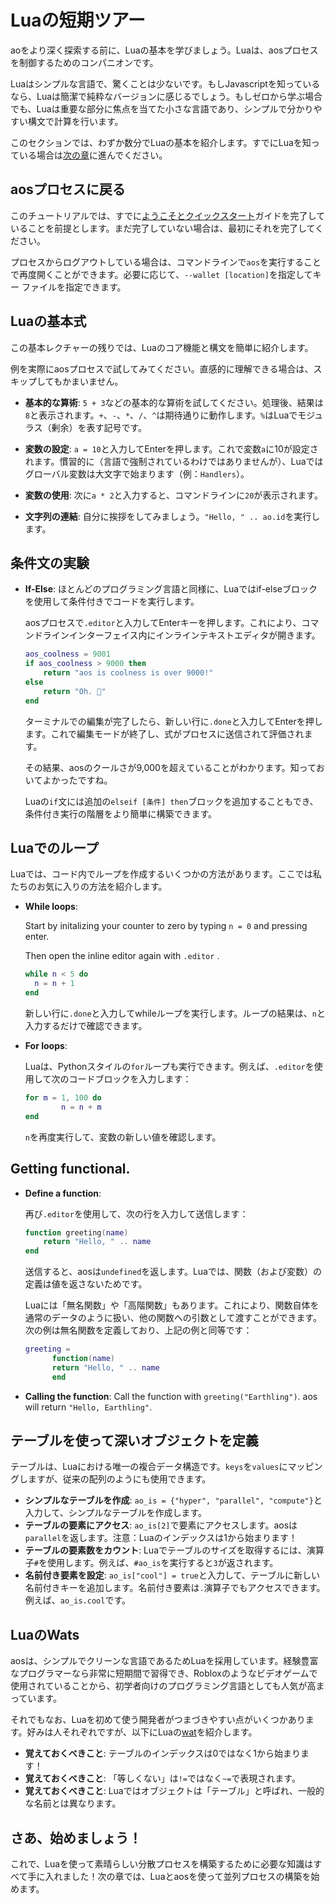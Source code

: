 <!-- # A whistle stop tour of Lua.

Before we can explore ao in greater depth, let's take a moment to learn the basics of Lua: your companion for commanding aos processes.

Lua is a simple language with few surprises. If you know Javascript, it will feel like a simplified, purer version. If you are learning from-scratch, it will seem like a tiny language that focuses on the important stuff: Clean computation with sane syntax.

In this section we will cover the basics of Lua in just a few minutes. If you already know Lua, jump right through to the [next chapter]()

## Jumping back into your aos process.

For the purpose of this tutorial, we will be assuming that you have already completed the [Welcome & Quick Start](/welcome/) guide. If not, complete that first.

If you logged out of your process, you can always re-open it by running `aos` on your commandline, optionally specifying your key file with `--wallet [location]`.

## Basic Lua expressions.

In the remainder of this primer we will quickly run through Lua's core features and syntax.

Try out on the examples on your aos process as you go, or skip them if they are intuitive to you.

- **Basic arithmetic**: Try some basic arithmetic, like `5 + 3`. After processing, you will see the result `8`. `+`, `-`, `*`, `/`, and `^` all work as you might expect. `%` is the symbol that Lua uses for modulus.
- **Setting variables**: Type `a = 10` and press enter. This sets the variable `a` to 10. By convention (not enforced by the language), global variables start with a capital letter in Lua (for example `Handlers`).

- **Using variables**: Now type `a * 2`. You will see `20`returned on the command line.
- **String concatenation**: Say hello to yourself by executing `"Hello, " .. ao.id`.

## Experimenting with conditional statements. -->

# Luaの短期ツアー

aoをより深く探索する前に、Luaの基本を学びましょう。Luaは、aosプロセスを制御するためのコンパニオンです。

Luaはシンプルな言語で、驚くことは少ないです。もしJavascriptを知っているなら、Luaは簡潔で純粋なバージョンに感じるでしょう。もしゼロから学ぶ場合でも、Luaは重要な部分に焦点を当てた小さな言語であり、シンプルで分かりやすい構文で計算を行います。

このセクションでは、わずか数分でLuaの基本を紹介します。すでにLuaを知っている場合は[次の章]()に進んでください。

## aosプロセスに戻る

このチュートリアルでは、すでに[ようこそとクイックスタート](/welcome/)ガイドを完了していることを前提とします。まだ完了していない場合は、最初にそれを完了してください。

プロセスからログアウトしている場合は、コマンドラインで`aos`を実行することで再度開くことができます。必要に応じて、`--wallet [location]`を指定してキー ファイルを指定できます。

## Luaの基本式

この基本レクチャーの残りでは、Luaのコア機能と構文を簡単に紹介します。

例を実際にaosプロセスで試してみてください。直感的に理解できる場合は、スキップしてもかまいません。

- **基本的な算術**: `5 + 3`などの基本的な算術を試してください。処理後、結果は`8`と表示されます。`+`、`-`、`*`、`/`、`^`は期待通りに動作します。`%`はLuaでモジュラス（剰余）を表す記号です。
- **変数の設定**: `a = 10`と入力してEnterを押します。これで変数`a`に10が設定されます。慣習的に（言語で強制されているわけではありませんが）、Luaではグローバル変数は大文字で始まります（例：`Handlers`）。

- **変数の使用**: 次に`a * 2`と入力すると、コマンドラインに`20`が表示されます。
- **文字列の連結**: 自分に挨拶をしてみましょう。`"Hello, " .. ao.id`を実行します。

## 条件文の実験

- **If-Else**: ほとんどのプログラミング言語と同様に、Luaではif-elseブロックを使用して条件付きでコードを実行します。

  aosプロセスで`.editor`と入力してEnterキーを押します。これにより、コマンドラインインターフェイス内にインラインテキストエディタが開きます。

  ```lua
  aos_coolness = 9001
  if aos_coolness > 9000 then
      return "aos is coolness is over 9000!"
  else
      return "Oh. 🤷"
  end
  ```

  ターミナルでの編集が完了したら、新しい行に`.done`と入力してEnterを押します。これで編集モードが終了し、式がプロセスに送信されて評価されます。

  その結果、aosのクールさが9,000を超えていることがわかります。知っておいてよかったですね。

  Luaの`if`文には追加の`elseif [条件] then`ブロックを追加することもでき、条件付き実行の階層をより簡単に構築できます。

## Luaでのループ

Luaでは、コード内でループを作成するいくつかの方法があります。ここでは私たちのお気に入りの方法を紹介します。

- **While loops**:

  Start by initalizing your counter to zero by typing `n = 0` and pressing enter.

  Then open the inline editor again with `.editor` .

  ```lua
  while n < 5 do
    n = n + 1
  end
  ```

  新しい行に`.done`と入力してwhileループを実行します。ループの結果は、`n`と入力するだけで確認できます。

- **For loops**:

  Luaは、Pythonスタイルの`for`ループも実行できます。例えば、`.editor`を使用して次のコードブロックを入力します：

  ```lua
  for m = 1, 100 do
          n = n + m
  end
  ```

  `n`を再度実行して、変数の新しい値を確認します。

## Getting functional.

- **Define a function**:

  再び`.editor`を使用して、次の行を入力して送信します：

  ```lua
  function greeting(name)
      return "Hello, " .. name
  end
  ```

  送信すると、aosは`undefined`を返します。Luaでは、関数（および変数）の定義は値を返さないためです。

  Luaには「無名関数」や「高階関数」もあります。これにより、関数自体を通常のデータのように扱い、他の関数への引数として渡すことができます。次の例は無名関数を定義しており、上記の例と同等です：

  ```lua
  greeting =
  		function(name)
      	return "Hello, " .. name
  		end
  ```

- **Calling the function**: Call the function with `greeting("Earthling")`. aos will return `"Hello, Earthling"`.

<!--
## Defining deep objects with tables.

Tables are Lua's only compound data structure. They map `keys` to `values`, but can also be used like traditional arrays.

- **Create a simple table**: Type `ao_is = {"hyper", "parallel", "compute"}`to create a simple table.
- **Accessing the table's elements**: Access an element with `ao_is[2]`. aos will return `parallel`. Note: Indices in Lua start from 1!
- **Count a table's elements**: The size of a table in Lua is found with the operator `#`. For example, running `#ao_is` will return `3`.
- **Set a named element**: Type `ao_is["cool"] = true` to add a new named key to the table. Named elements can also be accessed with the `.` operator, for example `ao_is.cool`. -->

## テーブルを使って深いオブジェクトを定義

テーブルは、Luaにおける唯一の複合データ構造です。`keys`を`values`にマッピングしますが、従来の配列のようにも使用できます。

- **シンプルなテーブルを作成**: `ao_is = {"hyper", "parallel", "compute"}`と入力して、シンプルなテーブルを作成します。
- **テーブルの要素にアクセス**: `ao_is[2]`で要素にアクセスします。aosは`parallel`を返します。注意：Luaのインデックスは1から始まります！
- **テーブルの要素数をカウント**: Luaでテーブルのサイズを取得するには、演算子`#`を使用します。例えば、`#ao_is`を実行すると`3`が返されます。
- **名前付き要素を設定**: `ao_is["cool"] = true`と入力して、テーブルに新しい名前付きキーを追加します。名前付き要素は`.`演算子でもアクセスできます。例えば、`ao_is.cool`です。

<!-- ## Defining deep objects with tables.

Tables are Lua's only compound data structure. They map `keys` to `values`, but can also be used like traditional arrays.

- **Create a simple table**: Type `ao_is = {"hyper", "parallel", "compute"}`to create a simple table.
- **Accessing the table's elements**: Access an element with `ao_is[2]`. aos will return `parallel`. Note: Indices in Lua start from 1!
- **Count a table's elements**: The size of a table in Lua is found with the operator `#`. For example, running `#ao_is` will return `3`.
- **Set a named element**: Type `ao_is["cool"] = true` to add a new named key to the table. Named elements can also be accessed with the `.` operator, for example `ao_is.cool`. -->

## LuaのWats

aosは、シンプルでクリーンな言語であるためLuaを採用しています。経験豊富なプログラマーなら非常に短期間で習得でき、Robloxのようなビデオゲームで使用されていることから、初学者向けのプログラミング言語としても人気が高まっています。

それでもなお、Luaを初めて使う開発者がつまづきやすい点がいくつかあります。好みは人それぞれですが、以下にLuaの[wat](https://www.destroyallsoftware.com/talks/wat)を紹介します。

- **覚えておくべきこと**: テーブルのインデックスは0ではなく1から始まります！
- **覚えておくべきこと**: 「等しくない」は`!=`ではなく`~=`で表現されます。
- **覚えておくべきこと**: Luaではオブジェクトは「テーブル」と呼ばれ、一般的な名前とは異なります。

## さあ、始めましょう！

これで、Luaを使って素晴らしい分散プロセスを構築するために必要な知識はすべて手に入れました！次の章では、Luaとaosを使って並列プロセスの構築を始めます。

<!--
## Lua Wats.

aos uses Lua because it is a simple, clean language that most experienced programmers can learn very quickly, and is an increasingly popular first programming language, too, thanks to its use in video games like Roblox.

Nonetheless, there are a few things about the language that are prone to trip up rookie Lua builders. Tastes may vary, but here is our exhaustive list of Lua [wat](https://www.destroyallsoftware.com/talks/wat)s:

- **Remember:** Table indexing starts from 1 not 0!
- **Remember:** 'Not equals' is expressed with `~=`, rather than `!=` or similar.
- **Remember:** Objects in Lua are called 'tables', rather than their more common names.

## Let's go!

With this in mind, you now know everything you need in order to build awesome decentralized processes with Lua! In the next chapter we will begin to build parallel processes with Lua and aos. -->
